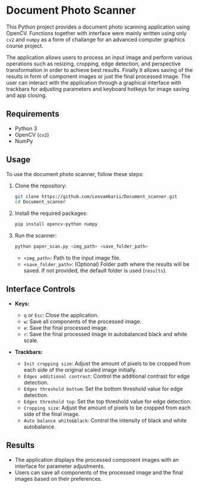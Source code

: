 # Document Photo Scanner

This Python project provides a document photo scanning application using OpenCV.
Functions together with interface were mainly written using only `cv2` and `numpy` as a form of challange for an advanced computer graphics course project.

The application allows users to process an input image and perform various operations such as resizing, cropping, edge detection, and perspective transformation in order to achieve best results. Finally it allows saving of the results in form of component images or just the final processed image. The user can interact with the application through a graphical interface with trackbars for adjusting parameters and keyboard hotkeys for image saving and app closing.

## Requirements

- Python 3
- OpenCV (`cv2`)
- NumPy

## Usage

To use the document photo scanner, follow these steps:

1. Clone the repository:

   ```bash
   git clone https://github.com/Leovambarii/Document_scanner.git
   cd Document_scanner
   ```

2. Install the required packages:

   ```bash
   pip install opencv-python numpy
   ```

3. Run the scanner:

   ```bash
   python paper_scan.py <img_path> <save_folder_path>
   ```

   - `<img_path>`: Path to the input image file.
   - `<save_folder_path>`: (Optional) Folder path where the results will be saved. If not provided, the default folder is used (`results`).

## Interface Controls

- **Keys:**
  - `q` or `Esc`: Close the application.
  - `w`: Save all components of the processed image.
  - `e`: Save the final processed image.
  - `r`: Save the final processed image in autobalanced black and white scale.

- **Trackbars:**
  - `Init cropping size`: Adjust the amount of pixels to be cropped from each side of the original scaled image initially.
  - `Edges additional contrast`: Control the additional contrast for edge detection.
  - `Edges threshold bottom`: Set the bottom threshold value for edge detection.
  - `Edges threshold top`: Set the top threshold value for edge detection.
  - `Cropping size`: Adjust the amount of pixels to be cropped from each side of the final image.
  - `Auto balance white&black`: Control the intensity of black and white autobalance.

## Results

- The application displays the processed component images with an interface for parameter adjustments.
- Users can save all components of the processed image and the final images based on their preferences.
